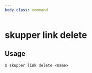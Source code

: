 ```yaml
---
body_class: command
---
```


# skupper link delete


## Usage

~~~ shell
$ skupper link delete <name>
~~~
